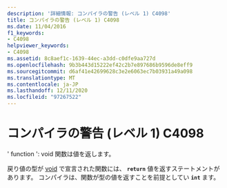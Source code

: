 ```yaml
---
description: '詳細情報: コンパイラの警告 (レベル 1) C4098'
title: コンパイラの警告 (レベル 1) C4098
ms.date: 11/04/2016
f1_keywords:
- C4098
helpviewer_keywords:
- C4098
ms.assetid: 8c8aef1c-1639-44ec-a3dd-c0dfe9aa727d
ms.openlocfilehash: 9b3b443d15222ef42c2b7e897686b9596de8eff9
ms.sourcegitcommit: d6af41e42699628c3e2e6063ec7b03931a49a098
ms.translationtype: MT
ms.contentlocale: ja-JP
ms.lasthandoff: 12/11/2020
ms.locfileid: "97267522"
---
```

# <a name="compiler-warning-level-1-c4098"></a>コンパイラの警告 (レベル 1) C4098

' function ': void 関数は値を返します。

戻り値の型が [void](../../cpp/void-cpp.md) で宣言された関数には、 **`return`** 値を返すステートメントがあります。 コンパイラは、関数が型の値を返すことを前提としてい **`int`** ます。
